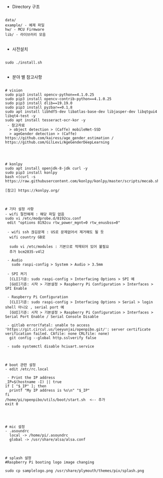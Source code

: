 * Directory 구조
<pre>
<code>
data/
example/ - 예제 파일
hw/ - MCU Firmware
lib/ - 라이브러리 모음
</code>
</pre>

* 사전설치
<pre>
<code>
sudo ./install.sh
</code>
</pre>

* 분야 별 참고사항
<pre>
<code>
# vision
sudo pip3 install opencv-python==4.1.0.25
sudo pip3 install opencv-contrib-python==4.1.0.25
sudo pip3 install dlib==19.19.0
sudo pip3 install pyzbar==0.1.8
sudo apt install libhdf5-dev libatlas-base-dev libjasper-dev libqtgui4 libqt4-test -y
sudo apt install tesseract-ocr-kor -y
 - 참고자료
  > object detection > (Caffe) mobileNet-SSD
  > ageGender detection > (Caffe) https://github.com/kairess/age_gender_estimation / https://github.com/GilLevi/AgeGenderDeepLearning

</code>
</pre>

<pre>
<code>
# konlpy
sudo apt install openjdk-8-jdk curl -y
sudo pip3 install konlpy
bash <(curl -s https://raw.githubusercontent.com/konlpy/konlpy/master/scripts/mecab.sh)

[참고] https://konlpy.org/
</code>
</pre>

<pre>
<code>
# 기타 설정 사항
- wifi 절전해제 : 해당 파일 없음
sudo vi /etc/modprobe.d/8192cu.conf
 edit "options 8192cu rtw_power_mgnt=0 rtw_enusbss=0"

 - wifi ssh 끊김문제 : US로 문제없어서 제거해도 될 듯
  wifi country GB로

  sudo vi /etc/modules : 기본으로 적재되어 있어 불필요
  추가 bcm2835-v4l2

 - Audio
   sudo raspi-config > System > Audio > 3.5mm

 - SPI 켜기
  [CLI]기준: sudo raspi-config > Interfacing Options > SPI 예
  [GUI]기준: 시작 > 기본설정 > Raspberry Pi Configuration > Interfaces > SPI Enable 

 - Raspberry Pi Configuration
  [CLI]기준: sudo raspi-config > Interfacing Options > Serial > login shell 아니오 , serial port 예
  [GUI]기준: 시작 > 기본설정 > Raspberry Pi Configuration > Interfaces > Serial Port Enable / Serial Console Disable

 - gitlab error(fatal: unable to access 'https://git.circul.us/leeyunjai/openpibo.git/': server certificate verification failed. CAfile: none CRLfile: none)
  git config --global http.sslverify false

 - sudo systemctl disable hciuart.service
</code>
</pre>

<pre>
<code>
# boot 관련 설정
- edit /etc/rc.local

 - Print the IP address
_IP=$(hostname -I) || true
if [ "$_IP" ]; then
  printf "My IP address is %s\n" "$_IP"
fi
/home/pi/openpibo/utils/boot/start.sh  <-- 추가
exit 0

</code>
</pre>

<pre>
<code>
# mic 설정
- .asoundrc
  local -> /home/pi/.asoundrc
  global -> /usr/share/alsa/alsa.conf
</code>
</pre>

<pre>
<code>
# splash 설정
#Raspberry Pi booting logo image changing 

sudo cp samplelogo.png /usr/share/plymouth/themes/pix/splash.png  
</code>
</pre>

